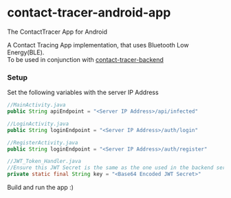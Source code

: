 # contact-tracer-android-app
The ContactTracer App for Android

A Contact Tracing App implementation, that uses Bluetooth Low Energy(BLE). </br>
To be used in conjunction with [contact-tracer-backend](https://github.com/peppermenta/contact-tracer-backend)

### Setup
Set the following variables with the server IP Address

```java
//MainActivity.java
public String apiEndpoint = "<Server IP Address>/api/infected"
```

```java
//LoginActivity.java
public String loginEndpoint = "<Server IP Address>/auth/login"
```

```java
//RegisterActivity.java
public String loginEndpoint = "<Server IP Address>/auth/register"
```

```java
//JWT_Token_Handler.java
//Ensure this JWT Secret is the same as the one used in the backend server
private static final String key = "<Base64 Encoded JWT Secret>"
```
Build and run the app :)


